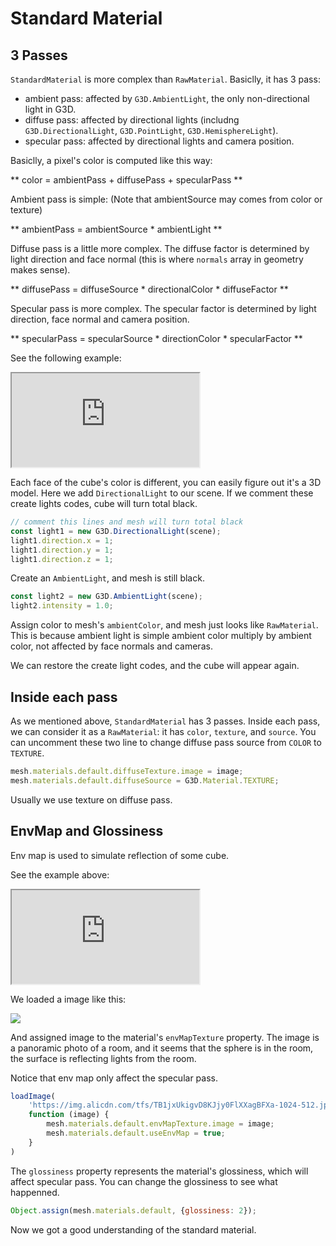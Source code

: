 # Standard Material

## 3 Passes

`StandardMaterial` is more complex than `RawMaterial`. Basiclly, it has 3 pass:

* ambient pass: affected by `G3D.AmbientLight`, the only non-directional light in G3D.
* diffuse pass: affected by directional lights (includng `G3D.DirectionalLight`, `G3D.PointLight`, `G3D.HemisphereLight`).
* specular pass: affected by directional lights and camera position.

Basiclly, a pixel's color is computed like this way:

** color = ambientPass + diffusePass + specularPass **

Ambient pass is simple: (Note that ambientSource may comes from color or texture)

** ambientPass = ambientSource * ambientLight **

Diffuse pass is a little more complex. The diffuse factor is determined by light direction and face normal (this is where `normals` array in geometry makes sense).

** diffusePass = diffuseSource * directionalColor * diffuseFactor **

Specular pass is more complex. The specular factor is determined by light direction, face normal and camera position.

** specularPass = specularSource * directionColor * specularFactor **

See the following example: 

<iframe class="playground" src="https://g-platform.github.io/g3d-playground/docs/?embed#item=light-and-standard-material"></iframe>

Each face of the cube's color is different, you can easily figure out it's a 3D model. Here we add `DirectionalLight` to our scene. If we comment these create lights codes, cube will turn total black.

```javascript
// comment this lines and mesh will turn total black
const light1 = new G3D.DirectionalLight(scene);
light1.direction.x = 1;
light1.direction.y = 1;
light1.direction.z = 1;
```

Create an `AmbientLight`, and mesh is still black.

```javascript
const light2 = new G3D.AmbientLight(scene);
light2.intensity = 1.0;
```

Assign color to mesh's `ambientColor`, and mesh just looks like `RawMaterial`. This is because ambient light is simple ambient color multiply by ambient color, not affected by face normals and cameras.

We can restore the create light codes, and the cube will appear again.

## Inside each pass

As we mentioned above, `StandardMaterial` has 3 passes. Inside each pass, we can consider it as a `RawMaterial`: it has `color`, `texture`, and `source`. You can uncomment these two line to change diffuse pass source from `COLOR` to `TEXTURE`.

```javascript
mesh.materials.default.diffuseTexture.image = image;
mesh.materials.default.diffuseSource = G3D.Material.TEXTURE;
```

Usually we use texture on diffuse pass.

## EnvMap and Glossiness

Env map is used to simulate reflection of some cube.

See the example above:

<iframe class="playground" src="https://g-platform.github.io/g3d-playground/docs/?embed#item=envmap and glossiness"></iframe>

We loaded a image like this:

![](https://img.alicdn.com/tfs/TB1jxUkigvD8KJjy0FlXXagBFXa-1024-512.jpg)

And assigned image to the material's `envMapTexture` property. The image is a panoramic photo of a room, and it seems that the sphere is in the room, the surface is reflecting lights from the room.

Notice that env map only affect the specular pass.

```javascript
loadImage(
    'https://img.alicdn.com/tfs/TB1jxUkigvD8KJjy0FlXXagBFXa-1024-512.jpg',
    function (image) {
        mesh.materials.default.envMapTexture.image = image;
        mesh.materials.default.useEnvMap = true;
    }
)
```

The `glossiness` property represents the material's glossiness, which will affect specular pass. You can change the glossiness to see what happenned.

```javascript
Object.assign(mesh.materials.default, {glossiness: 2});
```

Now we got a good understanding of the standard material.